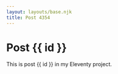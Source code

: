```yaml
---
layout: layouts/base.njk
title: Post 4354
---
```


# Post {{ id }}

This is post {{ id }} in my Eleventy project.
